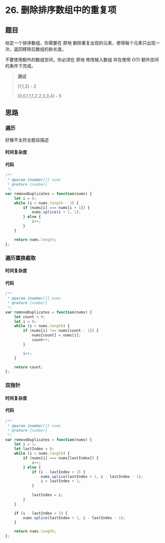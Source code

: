 # 26. 删除排序数组中的重复项

## 题目

给定一个排序数组，你需要在 原地 删除重复出现的元素，使得每个元素只出现一次，返回移除后数组的新长度。

不要使用额外的数组空间，你必须在 原地 修改输入数组 并在使用 O(1) 额外空间的条件下完成。

> **测试**
>
> [1,1,2] - 2
>
> [0,0,1,1,1,2,2,3,3,4] - 5

## 思路

### 遍历

好像不太符合题目描述

#### 时间复杂度



#### 代码

```javascript
/**
 * @param {number[]} nums
 * @return {number}
 */
var removeDuplicates = function(nums) {
    let i = 0;
    while (i < nums.length - 1) {
        if (nums[i] === nums[i + 1]) {
            nums.splice(i + 1, 1);
        } else {
            i++;
        }
    }

    return nums.length;
};
```



### 遍历置换截取



#### 时间复杂度



#### 代码

```javascript
/**
 * @param {number[]} nums
 * @return {number}
 */
var removeDuplicates = function(nums) {
    let count = 0;
    let i = 0;
    while (i < nums.length) {
        if (nums[i] !== nums[count - 1]) {
            nums[count] = nums[i];
            count++;
        }

        i++;
    }

    return count;
};
```



### 双指针



#### 时间复杂度



#### 代码

```javascript
/**
 * @param {number[]} nums
 * @return {number}
 */
var removeDuplicates = function(nums) {
    let i = 1;
    let lastIndex = 0;
    while (i < nums.length) {
        if (nums[i] === nums[lastIndex]) {
            i++;
        } else {
            if (i - lastIndex > 1) {
                nums.splice(lastIndex + 1, i - lastIndex - 1);
                i = lastIndex + 1;
            }
            
            lastIndex = i;
        }
    }

    if (i - lastIndex > 1) {
        nums.splice(lastIndex + 1, i - lastIndex - 1);
    }

    return nums.length;
};
```

